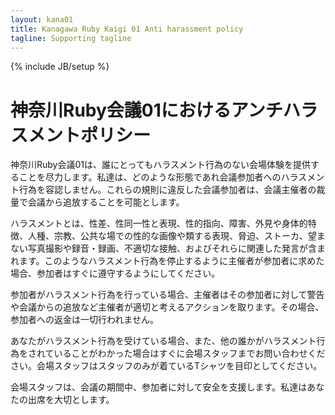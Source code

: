 ```yaml
---
layout: kana01
title: Kanagawa Ruby Kaigi 01 Anti harassment policy
tagline: Supporting tagline
---
```

{% include JB/setup %}

# 神奈川Ruby会議01におけるアンチハラスメントポリシー

神奈川Ruby会議01は、誰にとってもハラスメント行為のない会場体験を提供することを尽力します。私達は、どのような形態であれ会議参加者へのハラスメント行為を容認しません。これらの規則に違反した会議参加者は、会議主催者の裁量で会議から追放することを可能とします。

ハラスメントとは、性差、性同一性と表現、性的指向、障害、外見や身体的特徴、人種、宗教、公共な場での性的な画像や類する表現、脅迫、ストーカ、望まない写真撮影や録音・録画、不適切な接触、およびそれらに関連した発言が含まれます。このようなハラスメント行為を停止するように主催者が参加者に求めた場合、参加者はすぐに遵守するようにしてください。

参加者がハラスメント行為を行っている場合、主催者はその参加者に対して警告や会議からの追放など主催者が適切と考えるアクションを取ります。その場合、参加者への返金は一切行われません。

あなたがハラスメント行為を受けている場合、また、他の誰かがハラスメント行為をされていることがわかった場合はすぐに会場スタッフまでお問い合わせください。会場スタッフはスタッフのみが着ているTシャツを目印としてください。

会場スタッフは、会議の期間中、参加者に対して安全を支援します。私達はあなたの出席を大切とします。

